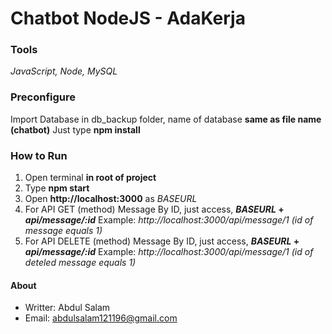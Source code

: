 # Chatbot NodeJS - AdaKerja

### Tools
_JavaScript, Node, MySQL_

### Preconfigure
Import Database in db_backup folder, name of database **same as file name (chatbot)**
Just type **npm install**

### How to Run
1) Open terminal **in root of project**
2) Type **npm start**
3) Open **http://localhost:3000** as _BASEURL_
4) For API GET (method) Message By ID, just access, **_BASEURL_ + _api/message/:id_**
Example: _http://localhost:3000/api/message/1 (id of message equals 1)_
5) For API DELETE (method) Message By ID, just access, **_BASEURL_ + _api/message/:id_**
Example: _http://localhost:3000/api/message/1 (id of deteled message equals 1)_

#### About
- Writter: Abdul Salam
- Email: abdulsalam121196@gmail.com